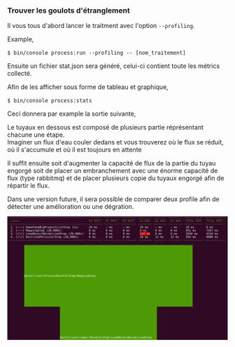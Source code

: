 ### Trouver les goulots d'étranglement

Il vous tous d'abord lancer le traitment avec l'option `--profiling`.

Example,<br>
```
$ bin/console process:run --profiling -- [nom_traitement]
```

Ensuite un fichier stat.json sera généré, celui-ci contient toute les métrics collecté.

Afin de les afficher sous forme de tableau et graphique,

```
$ bin/console process:stats
```

Ceci donnera par example la sortie suivante,<br>

Le tuyaux en dessous est composé de plusieurs partie réprésentant chacune une étape.<br>
Imaginer un flux d'eau couler dedans et vous trouverez où le flux se réduit, où il s'accumule et où il est toujours en attente<br>

Il suffit ensuite soit d'augmenter la capacité de flux de la partie du tuyau engorgé soit de placer un embranchement avec une énorme capacité de flux (type rabbitmq) et de placer plusieurs copie du tuyaux engorgé afin de répartir le flux.<br>

Dans une version future, il sera possible de comparer deux profile afin de détecter une amélioration ou une dégration.<bt>



![Screenshot](./images/profiling.png)